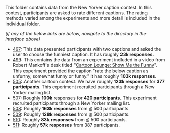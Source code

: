 This folder contains data from the New Yorker caption contest. In this contest,
participants are asked to rate different captions. The rating methods varied
among the experiments and more detail is included in the individual folder.

*(if any of the below links are below, navigate to the directory in the
interface above)*

* [497]: This data presented participants with two captions and asked the user
  to choose the funniest caption. It has roughly **23k responses.**
* [499]: This contains the data from an experiment included in a video from
  Robert Mankoff's desk titled "[Cartoon Lounge: Show Me the Funny]". This
  experiment provided the caption "rate the below caption as unfunny, somewhat
  funny or funny." It has roughly **103k responses**.
* [505]: Another cartoon contest. We have roughly **123k responses** for **377
  participants**. This experiment recruited participants through a New Yorker
  mailing list.
* [507]: Roughly **100k** responses for **420 participants**. This experiment
  recruited participants through a New Yorker mailing list.
* [508]: Roughly **163k responses** from ⪅ 500 participants.
* [509]: Roughly **128k responses** from ⪅ 500 participants.
* [510]: Roughly **83k responses** from ⪅ 500 participants.
* [511]: Roughly **57k responses** from 387 participants.

[511]:511/
[510]:510/
[509]:509/
[508]:508/
[499]:499/
[497]:497/
[505]:505/
[507]:507/
[Cartoon Lounge: Show Me the Funny]:http://www.newyorker.com/cartoons/bob-mankoff/cartoon-lounge-show-me-the-funny
